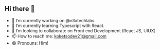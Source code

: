 ## Hi there 👋

- 🔭 I’m currently working on @n3xtechlabs
- 🌱 I’m currently learning Typescript with React.
- 👯 I’m looking to collaborate on Front end Development (React JS, UIUX)
- 📫 How to reach me: koketsodev21@gmail.com
- 😄 Pronouns: Him!


